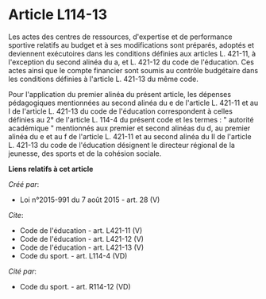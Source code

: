 # Article L114-13

Les actes des centres de ressources, d'expertise et de performance sportive relatifs au budget et à ses modifications sont
préparés, adoptés et deviennent exécutoires dans les conditions définies aux articles L. 421-11, à l'exception du second
alinéa du a, et L. 421-12 du code de l'éducation. Ces actes ainsi que le compte financier sont soumis au contrôle budgétaire
dans les conditions définies à l'article L. 421-13 du même code. 

Pour l'application du premier alinéa du présent article, les dépenses pédagogiques mentionnées au second alinéa du e de
l'article L. 421-11 et au I de l'article L. 421-13 du code de l'éducation correspondent à celles définies au 2° de l'article
L. 114-4 du présent code et les termes : " autorité académique " mentionnés aux premier et second alinéas du d, au premier
alinéa du e et au f de l'article L. 421-11 et au second alinéa du II de l'article L. 421-13 du code de l'éducation désignent
le directeur régional de la jeunesse, des sports et de la cohésion sociale.

**Liens relatifs à cet article**

_Créé par_:

  - Loi n°2015-991 du 7 août 2015 - art. 28 (V)

_Cite_:

  - Code de l'éducation - art. L421-11 (V)
  - Code de l'éducation - art. L421-12 (V)
  - Code de l'éducation - art. L421-13 (V)
  - Code du sport. - art. L114-4 (VD)

_Cité par_:

  - Code du sport. - art. R114-12 (VD)
